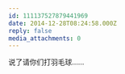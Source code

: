 ```yaml
---
id: 111137527879441969
date: 2014-12-28T08:24:58.000Z
reply: false
media_attachments: 0
---
```


说了请你们打羽毛球……

